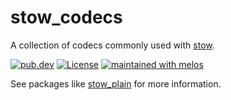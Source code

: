 # stow_codecs

A collection of codecs commonly used with [stow][stow_plain].

[![pub.dev](https://img.shields.io/pub/v/stow_codecs.svg)][stow_codecs]
[![License](https://img.shields.io/github/license/adil192/stow)][license]
[![maintained with melos](https://img.shields.io/badge/maintained%20with-melos-f700ff.svg?style=flat-square)](https://github.com/invertase/melos)

See packages like [stow_plain][stow_plain] for more information.

[stow]: https://pub.dev/packages/stow
[license]: https://github.com/adil192/stow/blob/main/LICENSE
[stow_codecs]: https://pub.dev/packages/stow_codecs
[stow_plain]: https://pub.dev/packages/stow_plain
